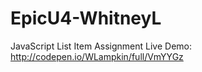 # EpicU4-WhitneyL

JavaScript List Item Assignment Live Demo: http://codepen.io/WLampkin/full/VmYYGz
